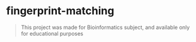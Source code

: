 # fingerprint-matching

> This project was made for Bioinformatics subject, and available only for educational purposes  
